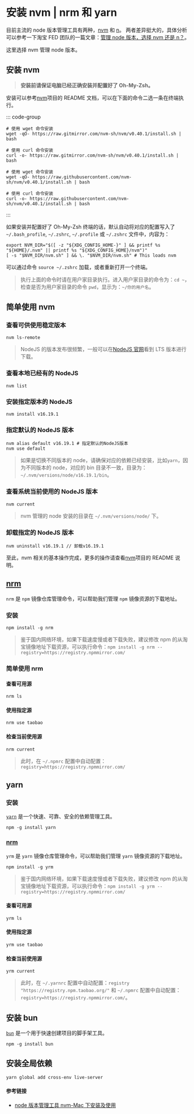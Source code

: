 # 安装 nvm | nrm 和 yarn

目前主流的 node 版本管理工具有两种，[nvm](https://github.com/creationix/nvm) 和 [n](https://github.com/tj/n)。 两者差异挺大的，具体分析可以参考一下淘宝 FED 团队的一篇文章：[管理 node 版本，选择 nvm 还是 n？](http://taobaofed.org/blog/2015/11/17/nvm-or-n/)。

这里选择 nvm 管理 node 版本。

## 安装 nvm

> **安装前请保证电脑已经正确安装并配置好了 Oh-My-Zsh。**

安装可以参考[nvm](https://github.com/nvm-sh/nvm)项目的 README 文档，可以在下面的命令二选一条在终端执行。

::: code-group

```shell [国内镜像加速]
# 使用 wget 命令安装
wget -qO- https://raw.gitmirror.com/nvm-sh/nvm/v0.40.1/install.sh | bash

# 使用 curl 命令安装
curl -o- https://raw.gitmirror.com/nvm-sh/nvm/v0.40.1/install.sh | bash
```

```shell [GitHub]
# 使用 wget 命令安装
wget -qO- https://raw.githubusercontent.com/nvm-sh/nvm/v0.40.1/install.sh | bash

# 使用 curl 命令安装
curl -o- https://raw.githubusercontent.com/nvm-sh/nvm/v0.40.1/install.sh | bash
```

:::

如果安装并配置好了 Oh-My-Zsh 终端的话，默认自动将对应的配置写入了 `~/.bash_profile`, `~/.zshrc`, `~/.profile` 或 `~/.zshrc` 文件中，内容为：

```shell
export NVM_DIR="$([ -z "${XDG_CONFIG_HOME-}" ] && printf %s "${HOME}/.nvm" || printf %s "${XDG_CONFIG_HOME}/nvm")"
[ -s "$NVM_DIR/nvm.sh" ] && \. "$NVM_DIR/nvm.sh" # This loads nvm
```

可以通过命令 `source ~/.zshrc` 加载，或者重新打开一个终端。

> 执行上面的命令时请在用户家目录执行。进入用户家目录的命令为：`cd ~`，检查是否为用户家目录的命令 `pwd`，显示为：`~/你的用户名`。

## 简单使用 nvm

### 查看可供使用稳定版本

```shell
nvm ls-remote
```

> NodeJS 的版本发布很频繁，一般可以在[NodeJS 官网](https://nodejs.org/en/)看到 LTS 版本进行下载。

### 查看本地已经有的 NodeJS

```shell
nvm list
```

### 安装指定版本的 NodeJS

```shell
nvm install v16.19.1
```

### 指定默认的 NodeJS 版本

```shell
nvm alias default v16.19.1 # 指定默认的NodeJS版本
nvm use default
```

> 如果是切换不同版本的 node，请确保对应的依赖已经安装，比如`yarn`，因为不同版本的 node，对应的 bin 目录不一致，目录为：`~/.nvm/versions/node/v16.19.1/bin`。

### 查看系统当前使用的 NodeJS 版本

```shell
nvm current
```

> nvm 管理的 node 安装的目录在 `~/.nvm/versions/node/` 下。

### 卸载指定的 NodeJS 版本

```shell
nvm uninstall v16.19.1 // 卸载v16.19.1
```

至此，nvm 相关的基本操作完成，更多的操作请查看[nvm](https://github.com/creationix/nvm)项目的 README 说明。

## [nrm](https://github.com/Pana/nrm)

`nrm` 是 `npm` 镜像仓库管理命令，可以帮助我们管理 `npm` 镜像资源的下载地址。

### 安装

```shell
npm install -g nrm
```

> 鉴于国内网络环境，如果下载速度慢或者下载失败，建议修改 npm 的从淘宝镜像地址下载资源，可以执行命令：`npm install -g nrm --registry=https://registry.npmmirror.com/`

### 简单使用 nrm

#### 查看可用源

```shell
nrm ls
```

#### 使用指定源

```shell
nrm use taobao
```

#### 检查当前使用源

```shell
nrm current
```

> 此时，在 `~/.npmrc` 配置中自动配置：`registry=https://registry.npmmirror.com/`

## yarn

### 安装

[`yarn`](https://yarnpkg.com/) 是一个快速、可靠、安全的依赖管理工具。

```shell
npm -g install yarn
```

### [nrm](https://github.com/i5ting/yrm)

`yrm` 是 `yarn` 镜像仓库管理命令，可以帮助我们管理 `yarn` 镜像资源的下载地址。

```shell
npm install -g yrm
```

> 鉴于国内网络环境，如果下载速度慢或者下载失败，建议修改 npm 的从淘宝镜像地址下载资源，可以执行命令：`npm install -g yrm --registry=https://registry.npmmirror.com/`

#### 查看可用源

```shell
yrm ls
```

#### 使用指定源

```shell
yrm use taobao
```

#### 检查当前使用源

```shell
yrm current
```

> 此时，在 `~/.yarnrc` 配置中自动配置：`registry "https://registry.npm.taobao.org/"` 和 `~/.npmrc` 配置中自动配置：`registry=https://registry.npmmirror.com/`。

## 安装 bun

[`bun`](https://bun.sh/) 是一个用于快速创建项目的脚手架工具。

```shell
npm -g install bun
```

## 安装全局依赖

```shell
yarn global add cross-env live-server
```

#### 参考链接

- [node 版本管理工具 nvm-Mac 下安装及使用](https://segmentfault.com/a/1190000004404505)
